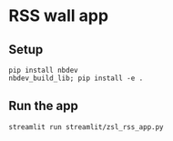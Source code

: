 # RSS wall app

## Setup

```
pip install nbdev
nbdev_build_lib; pip install -e .
```

## Run the app

```
streamlit run streamlit/zsl_rss_app.py
```